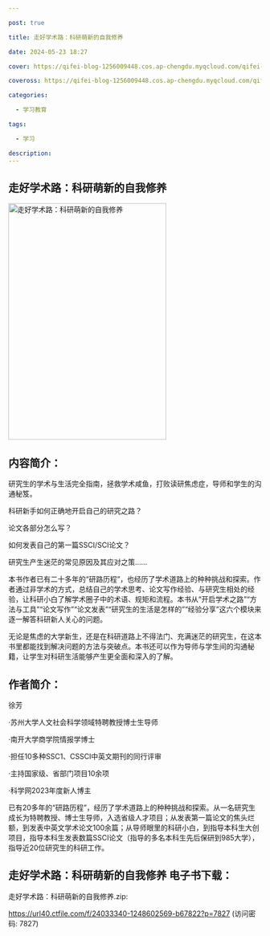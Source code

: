 ```yaml
---

post: true

title: 走好学术路：科研萌新的自我修养

date: 2024-05-23 18:27

cover: https://qifei-blog-1256009448.cos.ap-chengdu.myqcloud.com/qifei-blog/663ddd930ea9cb14039d34bd.jpg

coveross: https://qifei-blog-1256009448.cos.ap-chengdu.myqcloud.com/qifei-blog/663ddd930ea9cb14039d34bd.jpg

categories:

  - 学习教育

tags:

  - 学习

description:
---
```


## 走好学术路：科研萌新的自我修养
<img alt="走好学术路：科研萌新的自我修养 " class="aligncenter loading" data-was-processed="true" decoding="async" fetchpriority="high" height="471" src="https://qifei-blog-1256009448.cos.ap-chengdu.myqcloud.com/qifei-blog/663ddd930ea9cb14039d34bd.jpg " style="cursor: zoom-in;" width="314"/>

## 内容简介：

研究生的学术与生活完全指南，拯救学术咸鱼，打败读研焦虑症，导师和学生的沟通秘笈。

科研新手如何正确地开启自己的研究之路？

论文各部分怎么写？

如何发表自己的第一篇SSCI/SCI论文？

研究生产生迷茫的常见原因及其应对之策……

本书作者已有二十多年的“研路历程”，也经历了学术道路上的种种挑战和探索。作者通过非学术的方式，总结自己的学术思考、论文写作经验、与研究生相处的经验，让科研小白了解学术圈子中的术语、规矩和流程。本书从“开启学术之路”“方法与工具”“论文写作”“论文发表”“研究生的生活是怎样的”“经验分享”这六个模块来逐一解答科研新人关心的问题。

无论是焦虑的大学新生，还是在科研道路上不得法门、充满迷茫的研究生，在这本书里都能找到解决问题的方法与突破点。本书还可以作为导师与学生间的沟通秘籍，让学生对科研生活能够产生更全面和深入的了解。

## 作者简介：

徐芳

·苏州大学人文社会科学领域特聘教授博士生导师

·南开大学商学院情报学博士

·担任10多种SSC1、CSSCI中英文期刊的同行评审

·主持国家级、省部门项目10余项

·科学网2023年度新人博主

已有20多年的“研路历程”，经历了学术道路上的种种挑战和探索。从一名研究生成长为特聘教授、博士生导师，入选省级人才项目；从发表第一篇论文的焦头烂额，到发表中英文学术论文100余篇；从导师眼里的科研小白，到指导本科生大创项目，指导本科生发表数篇SSCI论文（指导的多名本科生先后保研到985大学），指导近20位研究生的科研工作。

## 走好学术路：科研萌新的自我修养 电子书下载：
走好学术路：科研萌新的自我修养.zip: 

https://url40.ctfile.com/f/24033340-1248602569-b67822?p=7827 (访问密码: 7827)
